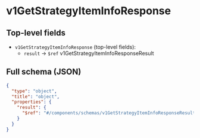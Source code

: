 # v1GetStrategyItemInfoResponse

## Top-level fields
- `v1GetStrategyItemInfoResponse` (top-level fields):
  - `result` → `$ref` v1GetStrategyItemInfoResponseResult

## Full schema (JSON)
```json
{
  "type": "object",
  "title": "object",
  "properties": {
    "result": {
      "$ref": "#/components/schemas/v1GetStrategyItemInfoResponseResult"
    }
  }
}
```
